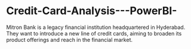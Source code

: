 # Credit-Card-Analysis---PowerBI-
Mitron Bank is a legacy financial institution headquartered in Hyderabad. They want to introduce a new line of credit cards, aiming to broaden its product offerings and reach in the financial market. 
